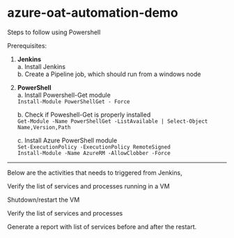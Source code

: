# azure-oat-automation-demo

Steps to follow using Powershell

Prerequisites: </br>

1. **Jenkins** </br>
   a. Install Jenkins </br>
   b. Create a Pipeline job, which should run from a windows node 
   

2. **PowerShell** </br>
   a. Install Powershell-Get module </br>
      `Install-Module PowerShellGet - Force `
   
   b. Check if Poweshell-Get is properly installed </br>
      `Get-Module -Name PowerShellGet -ListAvailable | Select-Object Name,Version,Path` 
   
   c. Install Azure PowerShell module </br>
      `Set-ExecutionPolicy -ExecutionPolicy RemoteSigned`  </br>
      `Install-Module -Name AzureRM -AllowClobber -Force`
   


------------

Below are the activities that needs to triggered from Jenkins,

 

Verify the list of services and processes running in a VM

Shutdown/restart the VM

Verify the list of services and processes

Generate a report with list of services before and after the restart.


